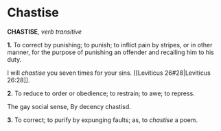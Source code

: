 # Chastise

**CHASTISE**, _verb transitive_

**1.** To correct by punishing; to punish; to inflict pain by stripes, or in other manner, for the purpose of punishing an offender and recalling him to his duty.

I will _chastise_ you seven times for your sins. [[Leviticus 26#28|Leviticus 26:28]].

**2.** To reduce to order or obedience; to restrain; to awe; to repress.

The gay social sense, By decency chastisd.

**3.** To correct; to purify by expunging faults; as, to _chastise_ a poem.